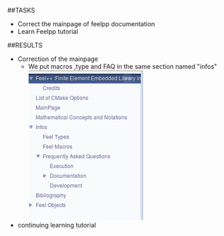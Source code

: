 ##TASKS   
- Correct the mainpage of feelpp documentation   
- Learn Feelpp tutorial   

##RESULTS  
- Correction of the mainpage   
  - We put macros ,type and FAQ in the same section named "infos"   
  ![image](https://github.com/wkyoshe/stageM1/blob/master/report/dailyReport/imag.png)   
- continuing learning tutorial
